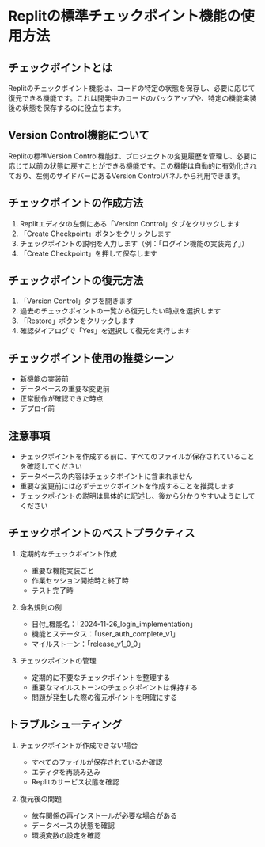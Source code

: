 # Replitの標準チェックポイント機能の使用方法

## チェックポイントとは
Replitのチェックポイント機能は、コードの特定の状態を保存し、必要に応じて復元できる機能です。これは開発中のコードのバックアップや、特定の機能実装後の状態を保存するのに役立ちます。

## Version Control機能について
Replitの標準Version Control機能は、プロジェクトの変更履歴を管理し、必要に応じて以前の状態に戻すことができる機能です。この機能は自動的に有効化されており、左側のサイドバーにあるVersion Controlパネルから利用できます。

## チェックポイントの作成方法

1. Replitエディタの左側にある「Version Control」タブをクリックします
2. 「Create Checkpoint」ボタンをクリックします
3. チェックポイントの説明を入力します（例：「ログイン機能の実装完了」）
4. 「Create Checkpoint」を押して保存します

## チェックポイントの復元方法

1. 「Version Control」タブを開きます
2. 過去のチェックポイントの一覧から復元したい時点を選択します
3. 「Restore」ボタンをクリックします
4. 確認ダイアログで「Yes」を選択して復元を実行します

## チェックポイント使用の推奨シーン

- 新機能の実装前
- データベースの重要な変更前
- 正常動作が確認できた時点
- デプロイ前

## 注意事項

- チェックポイントを作成する前に、すべてのファイルが保存されていることを確認してください
- データベースの内容はチェックポイントに含まれません
- 重要な変更前には必ずチェックポイントを作成することを推奨します
- チェックポイントの説明は具体的に記述し、後から分かりやすいようにしてください

## チェックポイントのベストプラクティス

1. 定期的なチェックポイント作成
   - 重要な機能実装ごと
   - 作業セッション開始時と終了時
   - テスト完了時

2. 命名規則の例
   - 日付_機能名：「2024-11-26_login_implementation」
   - 機能とステータス：「user_auth_complete_v1」
   - マイルストーン：「release_v1_0_0」

3. チェックポイントの管理
   - 定期的に不要なチェックポイントを整理する
   - 重要なマイルストーンのチェックポイントは保持する
   - 問題が発生した際の復元ポイントを明確にする

## トラブルシューティング

1. チェックポイントが作成できない場合
   - すべてのファイルが保存されているか確認
   - エディタを再読み込み
   - Replitのサービス状態を確認

2. 復元後の問題
   - 依存関係の再インストールが必要な場合がある
   - データベースの状態を確認
   - 環境変数の設定を確認
